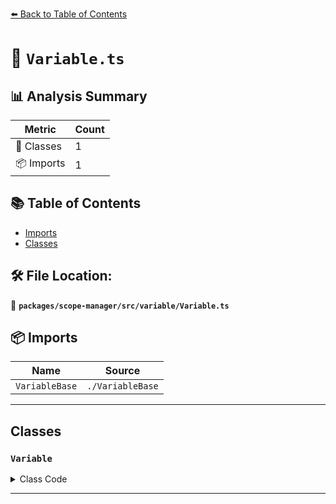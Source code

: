 [⬅️ Back to Table of Contents](../../../../index.md)

# 📄 `Variable.ts`

## 📊 Analysis Summary

| Metric | Count |
|--------|-------|
| 🧱 Classes | 1 |
| 📦 Imports | 1 |

## 📚 Table of Contents

- [Imports](#imports)
- [Classes](#classes)

## 🛠️ File Location:
📂 **`packages/scope-manager/src/variable/Variable.ts`**

## 📦 Imports

| Name | Source |
|------|--------|
| `VariableBase` | `./VariableBase` |


---

## Classes

### `Variable`

<details><summary>Class Code</summary>

```ts
export class Variable extends VariableBase {
  /**
   * `true` if the variable is valid in a type context, false otherwise
   * @public
   */
  public get isTypeVariable(): boolean {
    if (this.defs.length === 0) {
      // we don't statically know whether this is a type or a value
      return true;
    }

    return this.defs.some(def => def.isTypeDefinition);
  }

  /**
   * `true` if the variable is valid in a value context, false otherwise
   * @public
   */
  public get isValueVariable(): boolean {
    if (this.defs.length === 0) {
      // we don't statically know whether this is a type or a value
      return true;
    }

    return this.defs.some(def => def.isVariableDefinition);
  }
}
```
</details>


---